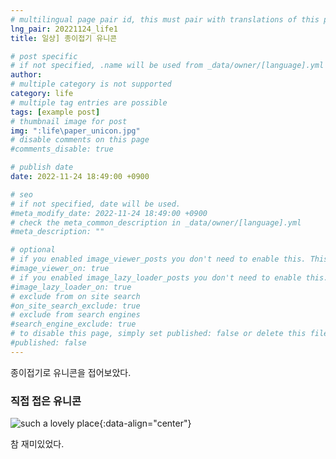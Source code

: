 ```yaml
---
# multilingual page pair id, this must pair with translations of this page. (This name must be unique)
lng_pair: 20221124_life1
title: 일상] 종이접기 유니콘

# post specific
# if not specified, .name will be used from _data/owner/[language].yml
author:
# multiple category is not supported
category: life
# multiple tag entries are possible
tags: [example post]
# thumbnail image for post
img: ":life\paper_unicon.jpg"
# disable comments on this page
#comments_disable: true

# publish date
date: 2022-11-24 18:49:00 +0900

# seo
# if not specified, date will be used.
#meta_modify_date: 2022-11-24 18:49:00 +0900
# check the meta_common_description in _data/owner/[language].yml
#meta_description: ""

# optional
# if you enabled image_viewer_posts you don't need to enable this. This is only if image_viewer_posts = false
#image_viewer_on: true
# if you enabled image_lazy_loader_posts you don't need to enable this. This is only if image_lazy_loader_posts = false
#image_lazy_loader_on: true
# exclude from on site search
#on_site_search_exclude: true
# exclude from search engines
#search_engine_exclude: true
# to disable this page, simply set published: false or delete this file
#published: false
---
```


<!-- outline-start -->

종이접기로 유니콘을 접어보았다.

<!-- outline-end -->

### 직접 접은 유니콘
![such a lovely place](:life\paper_unicon.jpg){:data-align="center"}

참 재미있었다.
